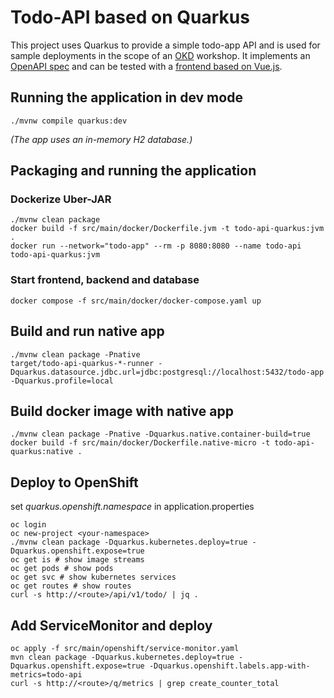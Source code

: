 # Todo-API based on Quarkus
This project uses Quarkus to provide a simple todo-app API and is used for sample deployments in the scope of an [OKD](https://www.okd.io) workshop.
It implements an [OpenAPI spec](https://raw.githubusercontent.com/devshred/todo-api-spring-kotlin/main/src/main/resources/todo-spec.yaml) and can be tested with a [frontend based on Vue.js](https://github.com/devshred/todo-web).

## Running the application in dev mode
```shell script
./mvnw compile quarkus:dev
```
_(The app uses an in-memory H2 database.)_

## Packaging and running the application

### Dockerize Uber-JAR
```shell
./mvnw clean package
docker build -f src/main/docker/Dockerfile.jvm -t todo-api-quarkus:jvm .
docker run --network="todo-app" --rm -p 8080:8080 --name todo-api todo-api-quarkus:jvm
```

### Start frontend, backend and database
```shell
docker compose -f src/main/docker/docker-compose.yaml up
```

## Build and run native app
```shell
./mvnw clean package -Pnative
target/todo-api-quarkus-*-runner -Dquarkus.datasource.jdbc.url=jdbc:postgresql://localhost:5432/todo-app -Dquarkus.profile=local
```

## Build docker image with native app
```shell
./mvnw clean package -Pnative -Dquarkus.native.container-build=true
docker build -f src/main/docker/Dockerfile.native-micro -t todo-api-quarkus:native .
```

## Deploy to OpenShift
set _quarkus.openshift.namespace_ in application.properties
```shell
oc login
oc new-project <your-namespace>
./mvnw clean package -Dquarkus.kubernetes.deploy=true -Dquarkus.openshift.expose=true
oc get is # show image streams
oc get pods # show pods
oc get svc # show kubernetes services
oc get routes # show routes
curl -s http://<route>/api/v1/todo/ | jq .
```

## Add ServiceMonitor and deploy
```shell
oc apply -f src/main/openshift/service-monitor.yaml
mvn clean package -Dquarkus.kubernetes.deploy=true -Dquarkus.openshift.expose=true -Dquarkus.openshift.labels.app-with-metrics=todo-api
curl -s http://<route>/q/metrics | grep create_counter_total
```

